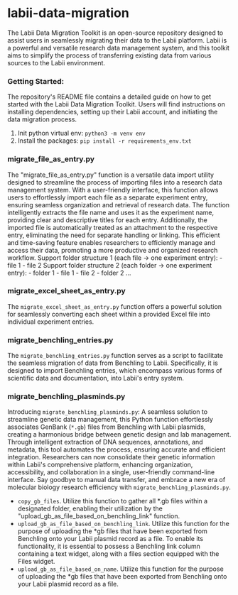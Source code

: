 # labii-data-migration
The Labii Data Migration Toolkit is an open-source repository designed to assist users in seamlessly migrating their data to the Labii platform. Labii is a powerful and versatile research data management system, and this toolkit aims to simplify the process of transferring existing data from various sources to the Labii environment.

### Getting Started:
The repository's README file contains a detailed guide on how to get started with the Labii Data Migration Toolkit. Users will find instructions on installing dependencies, setting up their Labii account, and initiating the data migration process.
1. Init python virtual env: `python3 -m venv env`
2. Install the packages: `pip install -r requirements_env.txt`

### migrate_file_as_entry.py
The "migrate_file_as_entry.py" function is a versatile data import utility designed to streamline the process of importing files into a research data management system. With a user-friendly interface, this function allows users to effortlessly import each file as a separate experiment entry, ensuring seamless organization and retrieval of research data. The function intelligently extracts the file name and uses it as the experiment name, providing clear and descriptive titles for each entry. Additionally, the imported file is automatically treated as an attachment to the respective entry, eliminating the need for separate handling or linking. This efficient and time-saving feature enables researchers to efficiently manage and access their data, promoting a more productive and organized research workflow.
Support folder structure 1 (each file -> one experiment entry):
	- file 1
	- file 2 
Support folder structure 2 (each folder -> one experiment entry):
	- folder 1
		- file 1
		- file 2 
	- folder 2
		...

### migrate_excel_sheet_as_entry.py
The `migrate_excel_sheet_as_entry.py` function offers a powerful solution for seamlessly converting each sheet within a provided Excel file into individual experiment entries.

### migrate_benchling_entries.py
The `migrate_benchling_entries.py` function serves as a script to facilitate the seamless migration of data from Benchling to Labii. Specifically, it is designed to import Benchling entries, which encompass various forms of scientific data and documentation, into Labii's entry system.

### migrate_benchling_plasminds.py
Introducing `migrate_benchling_plasminds.py`: A seamless solution to streamline genetic data management, this Python function effortlessly associates GenBank (`*.gb`) files from Benchling with Labii plasmids, creating a harmonious bridge between genetic design and lab management. Through intelligent extraction of DNA sequences, annotations, and metadata, this tool automates the process, ensuring accurate and efficient integration. Researchers can now consolidate their genetic information within Labii's comprehensive platform, enhancing organization, accessibility, and collaboration in a single, user-friendly command-line interface. Say goodbye to manual data transfer, and embrace a new era of molecular biology research efficiency with `migrate_benchling_plasminds.py`.

* `copy_gb_files`. Utilize this function to gather all *.gb files within a designated folder, enabling their utilization by the "upload_gb_as_file_based_on_benchling_link" function.
* `upload_gb_as_file_based_on_benchling_link`. Utilize this function for the purpose of uploading the *gb files that have been exported from Benchling onto your Labii plasmid record as a file. To enable its functionality, it is essential to possess a Benchling link column containing a text widget, along with a files section equipped with the Files widget.
* `upload_gb_as_file_based_on_name`. Utilize this function for the purpose of uploading the *gb files that have been exported from Benchling onto your Labii plasmid record as a file.